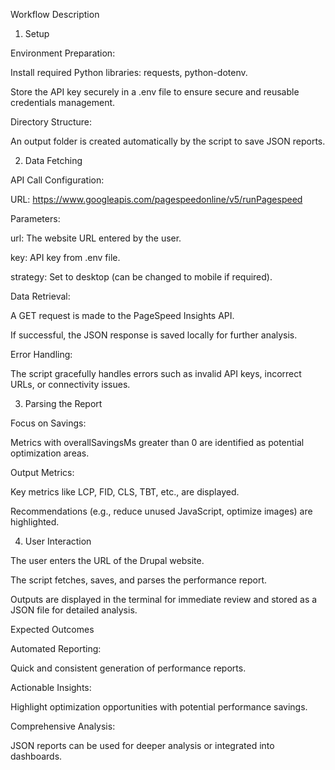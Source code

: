 Workflow Description

1. Setup

Environment Preparation:

Install required Python libraries: requests, python-dotenv.

Store the API key securely in a .env file to ensure secure and reusable credentials management.

Directory Structure:

An output folder is created automatically by the script to save JSON reports.

2. Data Fetching

API Call Configuration:

URL: https://www.googleapis.com/pagespeedonline/v5/runPagespeed

Parameters:

url: The website URL entered by the user.

key: API key from .env file.

strategy: Set to desktop (can be changed to mobile if required).

Data Retrieval:

A GET request is made to the PageSpeed Insights API.

If successful, the JSON response is saved locally for further analysis.

Error Handling:

The script gracefully handles errors such as invalid API keys, incorrect URLs, or connectivity issues.

3. Parsing the Report

Focus on Savings:

Metrics with overallSavingsMs greater than 0 are identified as potential optimization areas.

Output Metrics:

Key metrics like LCP, FID, CLS, TBT, etc., are displayed.

Recommendations (e.g., reduce unused JavaScript, optimize images) are highlighted.

4. User Interaction

The user enters the URL of the Drupal website.

The script fetches, saves, and parses the performance report.

Outputs are displayed in the terminal for immediate review and stored as a JSON file for detailed analysis.

Expected Outcomes

Automated Reporting:

Quick and consistent generation of performance reports.

Actionable Insights:

Highlight optimization opportunities with potential performance savings.

Comprehensive Analysis:

JSON reports can be used for deeper analysis or integrated into dashboards.
